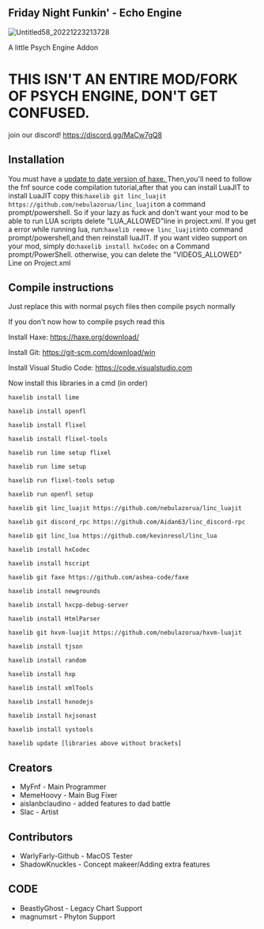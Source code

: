 ## Friday Night Funkin' - Echo Engine

![Untitled58_20221223213728](https://user-images.githubusercontent.com/113801267/209418486-a3782277-29f5-49d6-8396-bde34694e8d1.png)


A little Psych Engine Addon

# THIS ISN'T AN ENTIRE MOD/FORK OF PSYCH ENGINE, DON'T GET CONFUSED.

join our discord! https://discord.gg/MaCw7gQ8

## Installation
You must have a [ update to date version of haxe. ](https://haxe.org/download/)
Then,you'll need to follow the fnf source code compilation tutorial,after that you can install LuaJIT
to install LuaJIT copy this:`haxelib git linc_luajit https://github.com/nebulazorua/linc_luajit`on a command prompt/powershell.
So if your lazy as fuck and don't want your mod to be able to run LUA scripts delete "LUA_ALLOWED"line in project.xml.
If you get a error while running lua, run:`haxelib remove linc_luajit`into command prompt/powershell,and then reinstall luaJIT.
If you want video support on your mod, simply do:`haxelib install hxCodec` on a Command prompt/PowerShell.
otherwise, you can delete the "VIDEOS_ALLOWED" Line on Project.xml

## Compile instructions

Just replace this with normal psych files then compile psych normally

If you don't now how to compile psych read this

Install Haxe: https://haxe.org/download/

Install Git: https://git-scm.com/download/win

Install Visual Studio Code: https://code.visualstudio.com

Now install this libraries in a cmd (in order)
```
haxelib install lime

haxelib install openfl

haxelib install flixel

haxelib install flixel-tools

haxelib run lime setup flixel

haxelib run lime setup

haxelib run flixel-tools setup

haxelib run openfl setup

haxelib git linc_luajit https://github.com/nebulazorua/linc_luajit

haxelib git discord_rpc https://github.com/Aidan63/linc_discord-rpc

haxelib git linc_lua https://github.com/kevinresol/linc_lua

haxelib install hxCodec

haxelib install hscript

haxelib git faxe https://github.com/ashea-code/faxe

haxelib install newgrounds

haxelib install hxcpp-debug-server

haxelib install HtmlParser

haxelib git hxvm-luajit https://github.com/nebulazorua/hxvm-luajit

haxelib install tjson

haxelib install random

haxelib install hxp

haxelib install xmlTools

haxelib install hxnodejs

haxelib install hxjsonast

haxelib install systools

haxelib update [libraries above without brackets]
```

## Creators
* MyFnf - Main Programmer
* MemeHoovy - Main Bug Fixer
* aislanbclaudino - added features to dad battle
* Slac - Artist
## Contributors

* WarlyFarly-Github - MacOS Tester
* ShadowKnuckles - Concept makeer/Adding extra features

## CODE

* BeastlyGhost - Legacy Chart Support
* magnumsrt - Phyton Support
